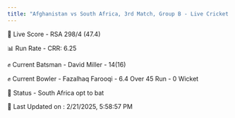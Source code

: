 ```yaml
---
title: "Afghanistan vs South Africa, 3rd Match, Group B - Live Cricket Score"
---
```


🔴 Live Score - RSA 298/4 (47.4)  

📊 Run Rate - CRR: 6.25  

✊ Current Batsman - David Miller - 14(16)  

✊ Current Bowler - Fazalhaq Farooqi - 6.4 Over 45 Run - 0 Wicket  

📑 Status - South Africa opt to bat

📝 Last Updated on : 2/21/2025, 5:58:57 PM  

